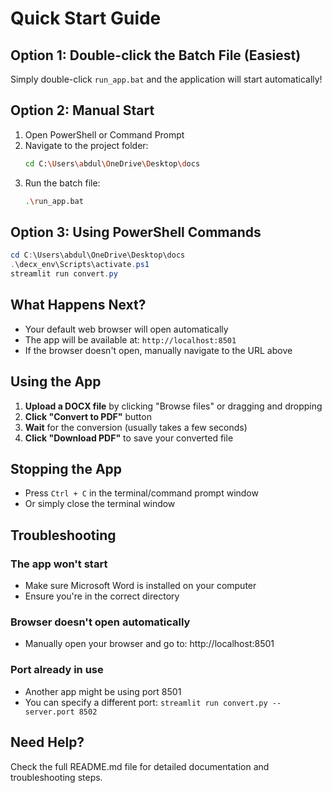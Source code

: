 # Quick Start Guide

## Option 1: Double-click the Batch File (Easiest)

Simply double-click `run_app.bat` and the application will start automatically!

## Option 2: Manual Start

1. Open PowerShell or Command Prompt
2. Navigate to the project folder:
   ```bash
   cd C:\Users\abdul\OneDrive\Desktop\docs
   ```
3. Run the batch file:
   ```bash
   .\run_app.bat
   ```

## Option 3: Using PowerShell Commands

```powershell
cd C:\Users\abdul\OneDrive\Desktop\docs
.\decx_env\Scripts\activate.ps1
streamlit run convert.py
```

## What Happens Next?

- Your default web browser will open automatically
- The app will be available at: `http://localhost:8501`
- If the browser doesn't open, manually navigate to the URL above

## Using the App

1. **Upload a DOCX file** by clicking "Browse files" or dragging and dropping
2. **Click "Convert to PDF"** button
3. **Wait** for the conversion (usually takes a few seconds)
4. **Click "Download PDF"** to save your converted file

## Stopping the App

- Press `Ctrl + C` in the terminal/command prompt window
- Or simply close the terminal window

## Troubleshooting

### The app won't start
- Make sure Microsoft Word is installed on your computer
- Ensure you're in the correct directory

### Browser doesn't open automatically
- Manually open your browser and go to: http://localhost:8501

### Port already in use
- Another app might be using port 8501
- You can specify a different port: `streamlit run convert.py --server.port 8502`

## Need Help?

Check the full README.md file for detailed documentation and troubleshooting steps.


